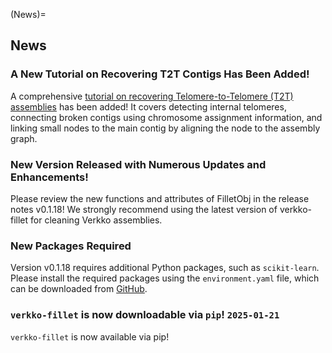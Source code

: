 (News)=
## News

<!-- marker: after prelude -->

### A New Tutorial on Recovering T2T Contigs Has Been Added!
A comprehensive [tutorial on recovering Telomere-to-Telomere (T2T) assemblies](tutorials/basics/telo.ipynb) has been added! It covers detecting internal telomeres, connecting broken contigs using chromosome assignment information, and linking small nodes to the main contig by aligning the node to the assembly graph.

### New Version Released with Numerous Updates and Enhancements!
Please review the new functions and attributes of FilletObj in the release notes v0.1.18! We strongly recommend using the latest version of verkko-fillet for cleaning Verkko assemblies.

### New Packages Required
Version v0.1.18 requires additional Python packages, such as `scikit-learn`. Please install the required packages using the `environment.yaml` file, which can be downloaded from [GitHub](https://github.com/jjuhyunkim/verkko-fillet).

<!-- marker: before old news -->

### `verkko-fillet` is now downloadable via `pip`! `2025-01-21`

`verkko-fillet` is now available via pip!

